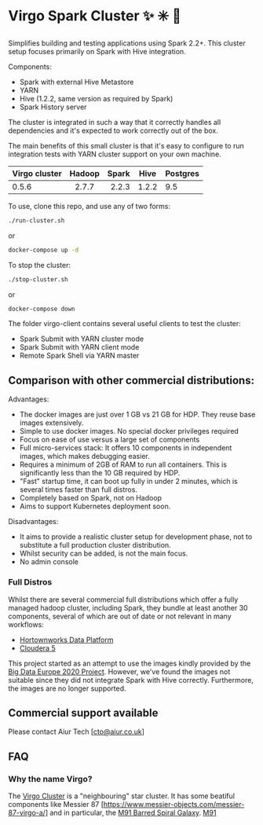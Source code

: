 # Virgo Spark Cluster :sparkles: :eight_spoked_asterisk: :dizzy:

Simplifies building and testing applications using Spark 2.2+. 
This cluster setup focuses primarily on Spark with Hive integration.

Components: 
  * Spark with external Hive Metastore 
  * YARN
  * Hive (1.2.2, same version as required by Spark)
  * Spark History server

The cluster is integrated in such a way that it correctly handles all dependencies and it's expected to work correctly out of the box. 

The main benefits of this small cluster is that it's easy to configure to run integration tests with YARN cluster support on your own machine.

| Virgo cluster | Hadoop   | Spark  | Hive  | Postgres |
| ------------- |:--------:| ------:|-------|----------|
| 0.5.6         | 2.7.7    | 2.2.3  | 1.2.2 | 9.5      | 

To use, clone this repo, and use any of two forms:

```bash
./run-cluster.sh
```

or

```bash
docker-compose up -d
```

To stop the cluster:

```bash
./stop-cluster.sh
```

or

```bash
docker-compose down
```

The folder virgo-client contains several useful clients to test the cluster:

  * Spark Submit with YARN cluster mode
  * Spark Submit with YARN client mode
  * Remote Spark Shell via YARN master

## Comparison with other commercial distributions:

Advantages:
  * The docker images are just over 1 GB vs 21 GB for HDP. They reuse base images extensively.
  * Simple to use docker images. No special docker privileges required
  * Focus on ease of use versus a large set of components
  * Full micro-services stack: It offers 10 components in independent images, which makes debugging easier.
  * Requires a minimum of 2GB of RAM to run all containers. This is significantly less than the 10 GB required by HDP.
  * "Fast" startup time, it can boot up fully in under 2 minutes, which is several times faster than full distros.
  * Completely based on Spark, not on Hadoop
  * Aims to support Kubernetes deployment soon.

Disadvantages:
  * It aims to provide a realistic cluster setup for development phase, not to substitute a full production cluster distribution.
  * Whilst security can be added, is not the main focus.
  * No admin console 

### Full Distros

Whilst there are several commercial full distributions which offer a fully managed hadoop cluster, including Spark, they bundle at least another 30 components, several of which are out of date or not relevant in many workflows:

  * [Hortownworks Data Platform](https://docs.hortonworks.com/HDPDocuments/HDP2/HDP-2.6.5/bk_release-notes/content/comp_versions.html) 
  * [Cloudera 5](https://www.cloudera.com/documentation/enterprise/release-notes/topics/cdh_vd_cdh_package_tarball_516.html#cm_vd_cdh_package_tarball_515)

This project started as an attempt to use the images kindly provided by the [Big Data Europe 2020 Project](https://hub.docker.com/u/bde2020).
However, we've found the images not suitable since they did not integrate Spark with Hive correctly. 
Furthermore, the images are no longer supported.

## Commercial support available

Please contact Aiur Tech [cto@aiur.co.uk]

## FAQ

### Why the name Virgo?

The [Virgo Cluster](https://en.wikipedia.org/wiki/Virgo_Cluster) is a "neighbouring" star cluster. 
It has some beatiful components like Messier 87 [https://www.messier-objects.com/messier-87-virgo-a/]
and in particular, the [M91 Barred Spiral Galaxy](http://www.messier-objects.com/wp-content/uploads/2015/08/Messier-91.jpg). 
[M91](https://www.messier-objects.com/messier-91/)
